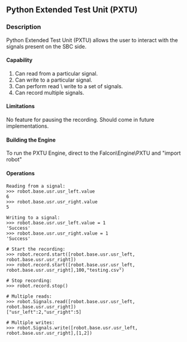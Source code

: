 ## Python Extended Test Unit (PXTU)

### Description
Python Extended Test Unit (PXTU) allows the user to interact with the signals present on the SBC side.

#### Capability
1. Can read from a particular signal.
2. Can write to a particular signal.
3. Can perform read \ write to a set of signals.
4. Can record multiple signals.

#### Limitations
No feature for pausing the recording. Should come in future implementations.

#### Building the Engine
To run the PXTU Engine, direct to the Falcon\Engine\PXTU and "import robot"

#### Operations
```
Reading from a signal:
>>> robot.base.usr.usr_left.value
6
>>> robot.base.usr.usr_right.value
5

Writing to a signal:
>>> robot.base.usr.usr_left.value = 1
'Success'
>>> robot.base.usr.usr_right.value = 1
'Success'

# Start the recording:
>>> robot.record.start([robot.base.usr.usr_left, robot.base.usr.usr_right])
>>> robot.record.start([robot.base.usr.usr_left, robot.base.usr.usr_right],100,"testing.csv")

# Stop recording:
>>> robot.record.stop()

# Multiple reads:
>>> robot.Signals.read([robot.base.usr.usr_left, robot.base.usr.usr_right])
["usr_left":2,"usr_right":5]

# Multiple writes:
>>> robot.Signals.write([robot.base.usr.usr_left, robot.base.usr.usr_right],[1,2])
```





